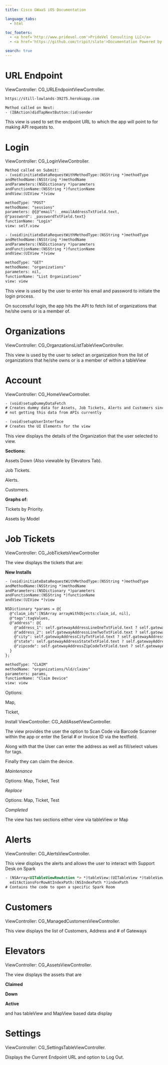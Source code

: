 ```yaml
---
title: Cisco GWaaS iOS Documentation

language_tabs:
  - html

toc_footers:
  - <a href='http://www.pridevel.com'>PrideVel Consulting LLC</a>
  - <a href='https://github.com/tripit/slate'>Documentation Powered by Slate</a>

search: true
---
```


# URL Endpoint

ViewController: CG_URLEndpointViewController.

```html
https://still-lowlands-39275.herokuapp.com

Method called on Next:
- (IBAction)didTapNextButton:(id)sender
```

This view is used to set the endpoint URL to which the app will point to for making API requests to.

# Login

ViewController: CG_LoginViewController.

```html
Method called on Submit:
- (void)initiateDataRequestWithMethodType:(NSString *)methodType 
andMethodName:(NSString *)methodName 
andParameters:(NSDictionary *)parameters 
andFunctionName:(NSString *)functionName 
andView:(UIView *)view 

methodType: "POST"
methodName: "sessions"
parameters: @{@"email": _emailAddressTxtField.text, 
@"password": _passwordTxtField.text}
functionName: "Login"
view: self.view

- (void)initiateDataRequestWithMethodType:(NSString *)methodType 
andMethodName:(NSString *)methodName 
andParameters:(NSDictionary *)parameters 
andFunctionName:(NSString *)functionName 
andView:(UIView *)view

methodType: "GET"
methodName: "organizations"
parameters: nil, 
functionName: "List Organizations"
view: view
```

This view is used by the user to enter his email and password to initiate the login process.

<aside class="notice">
On successful login, the app hits the API to fetch list of organizations that
he/she owns or is a member of.
</aside>


# Organizations

ViewController: CG_OrganzationsListTableViewController.

This view is used by the user to select an organization from the list of organizations that
he/she owns or is a member of within a tableView

# Account

ViewController: CG_HomeViewController.

```html
- (void)setupDummyDataFetch
# Creates dummy data for Assets, Job Tickets, Alerts and Customers since we are
# not getting this data from APIs currently

- (void)setupUserInterface
# Creates the UI Elements for the view
```

This view displays the details of the Organization that the user selected to view.

**Sections:**

Assets Down (Also viewable by Elevators Tab).

Job Tickets.

Alerts.

Customers.

**Graphs of:**

Tickets by Priority.

Assets by Model

# Job Tickets

ViewController: CG_JobTicketsViewController

The view displays the tickets that are:

**New Installs**

```html
- (void)initiateDataRequestWithMethodType:(NSString *)methodType 
andMethodName:(NSString *)methodName 
andParameters:(NSDictionary *)parameters 
andFunctionName:(NSString *)functionName 
andView:(UIView *)view 

NSDictionary *params = @{
  @"claim_ids":[NSArray arrayWithObjects:claim_id, nil], 
  @"tags":tagValues, 
  @"address": @{
    @"address_1": self.gatewayAddressLineOneTxtField.text ? self.gatewayAddressLineOneTxtField.text : @"", 
    @"address_2": self.gatewayAddressLineTwoTxtField.text ? self.gatewayAddressLineTwoTxtField.text : @"", 
    @"city": self.gatewayAddressCityTxtField.text ? self.gatewayAddressCityTxtField.text : @"", 
    @"state": self.gatewayAddressStateTxtField.text ? self.gatewayAddressStateTxtField.text : @"", 
    @"zipcode": self.gatewayAddressZipCodeTxtField.text ? self.gatewayAddressZipCodeTxtField.text : @""
  }
};

methodType: "CLAIM"
methodName: "organizations/%ld/claims"
parameters: params, 
functionName: "Claim Device"
view: view
```

Options: 

Map, 

Ticket, 

Install
ViewController: CG_AddAssetViewController.

The view provides the user the option to Scan Code via Barcode Scanner within the app
or enter the Serial # or Invoice ID via the textfield.

Along with that the User can enter the address as well as fill/select values for tags.

Finally they can claim the device.

*Maintenance*

Options: Map, Ticket, Test

*Replace*

Options: Map, Ticket, Test

*Completed*

The view has two sections either view via tableView or Map

# Alerts

ViewController: CG_AlertsViewController.

This view displays the alerts and allows the user to interact with Support Desk on Spark

```html
- (NSArray<UITableViewRowAction *> *)tableView:(UITableView *)tableView 
  editActionsForRowAtIndexPath:(NSIndexPath *)indexPath
# Contains the code to open a specific Spark Room
```

# Customers

ViewController: CG_ManagedCustomersViewController.

This view displays the list of Customers, Address and # of Gateways

# Elevators

ViewController: CG_AssetsViewController.

The view displays the assets that are

**Claimed**

**Down**

**Active**

and has tableView and MapView based data display

# Settings

ViewController: CG_SettingsTableViewController.

Displays the Current Endpoint URL and option to Log Out.
